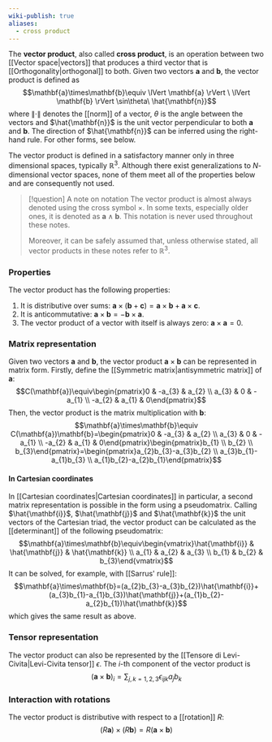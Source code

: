 ```yaml
---
wiki-publish: true
aliases:
  - cross product
---
```

The **vector product**, also called **cross product**, is an operation between two [[Vector space|vectors]] that produces a third vector that is [[Orthogonality|orthogonal]] to both. Given two vectors $\mathbf{a}$ and $\mathbf{b}$, the vector product is defined as
$$\mathbf{a}\times\mathbf{b}\equiv \lVert \mathbf{a} \rVert \ \lVert \mathbf{b} \rVert \sin\theta\ \hat{\mathbf{n}}$$
where $\lVert \cdot \rVert$ denotes the [[norm]] of a vector, $\theta$ is the angle between the vectors and $\hat{\mathbf{n}}$ is the unit vector perpendicular to both $\mathbf{a}$ and $\mathbf{b}$. The direction of $\hat{\mathbf{n}}$ can be inferred using the right-hand rule. For other forms, see below.

The vector product is defined in a satisfactory manner only in three dimensional spaces, typically $\mathbb{R}^{3}$. Although there exist generalizations to $N$-dimensional vector spaces, none of them meet all of the properties below and are consequently not used.

> [!question] A note on notation
> The vector product is almost always denoted using the cross symbol $\times$. In some texts, especially older ones, it is denoted as $\mathbf{a}\wedge \mathbf{b}$. This notation is never used throughout these notes.
> 
> Moreover, it can be safely assumed that, unless otherwise stated, all vector products in these notes refer to $\mathbb{R}^{3}$.
### Properties
The vector product has the following properties:
1. It is distributive over sums: $\mathbf{a}\times(\mathbf{b}+\mathbf{c})=\mathbf{a}\times\mathbf{b}+\mathbf{a}\times\mathbf{c}$.
2. It is anticommutative: $\mathbf{a}\times\mathbf{b}=-\mathbf{b}\times\mathbf{a}$.
3. The vector product of a vector with itself is always zero: $\mathbf{a}\times\mathbf{a}=0$.
### Matrix representation
Given two vectors $\mathbf{a}$ and $\mathbf{b}$, the vector product $\mathbf{a}\times\mathbf{b}$ can be represented in matrix form. Firstly, define the [[Symmetric matrix|antisymmetric matrix]] of $\mathbf{a}$:
$$C(\mathbf{a})\equiv\begin{pmatrix}0 & -a_{3} & a_{2} \\ a_{3} & 0 & -a_{1} \\ -a_{2} & a_{1} & 0\end{pmatrix}$$
Then, the vector product is the matrix multiplication with $\mathbf{b}$:
$$\mathbf{a}\times\mathbf{b}\equiv C(\mathbf{a})\mathbf{b}=\begin{pmatrix}0 & -a_{3} & a_{2} \\ a_{3} & 0 & -a_{1} \\ -a_{2} & a_{1} & 0\end{pmatrix}\begin{pmatrix}b_{1} \\ b_{2} \\ b_{3}\end{pmatrix}=\begin{pmatrix}a_{2}b_{3}-a_{3}b_{2} \\ a_{3}b_{1}-a_{1}b_{3} \\ a_{1}b_{2}-a_{2}b_{1}\end{pmatrix}$$
#### In Cartesian coordinates
In [[Cartesian coordinates|Cartesian coordinates]] in particular, a second matrix representation is possible in the form using a pseudomatrix. Calling $\hat{\mathbf{i}}$, $\hat{\mathbf{j}}$ and $\hat{\mathbf{k}}$ the unit vectors of the Cartesian triad, the vector product can be calculated as the [[determinant]] of the following pseudomatrix:
$$\mathbf{a}\times\mathbf{b}\equiv\begin{vmatrix}\hat{\mathbf{i}} & \hat{\mathbf{j}} & \hat{\mathbf{k}} \\ a_{1} & a_{2} & a_{3} \\ b_{1} & b_{2} & b_{3}\end{vmatrix}$$
It can be solved, for example, with [[Sarrus' rule]]:
$$\mathbf{a}\times\mathbf{b}=(a_{2}b_{3}-a_{3}b_{2})\hat{\mathbf{i}}+(a_{3}b_{1}-a_{1}b_{3})\hat{\mathbf{j}}+(a_{1}b_{2}-a_{2}b_{1})\hat{\mathbf{k}}$$
which gives the same result as above.
### Tensor representation
The vector product can also be represented by the [[Tensore di Levi-Civita|Levi-Civita tensor]] $\epsilon$. The $i$-th component of the vector product is
$$(\mathbf{a}\times \mathbf{b})_{i}=\sum_{j,k=1,2,3} \epsilon_{ijk}a_{j}b_{k} $$
### Interaction with rotations
The vector product is distributive with respect to a [[rotation]] $R$:
$$(R\mathbf{a})\times(R\mathbf{b})=R(\mathbf{a}\times\mathbf{b})$$
